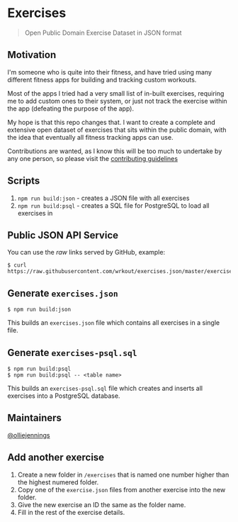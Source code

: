 # Exercises

> Open Public Domain Exercise Dataset in JSON format

## Motivation

I'm someone who is quite into their fitness, and have tried using many different fitness apps for building and tracking custom workouts.

Most of the apps l tried had a very small list of in-built exercises, requiring me to add custom ones to their system, or just not track the exercise within the app (defeating the purpose of the app).

My hope is that this repo changes that. l want to create a complete and extensive open dataset of exercises that sits within the public domain, with the idea that eventually all fitness tracking apps can use.

Contributions are wanted, as l know this will be too much to undertake by any one person, so please visit the [contributing guidelines](https://github.com/wrkout/exercises.json/blob/master/CONTRIBUTING.md)

## Scripts

1. `npm run build:json` - creates a JSON file with all exercises
2. `npm run build:psql` - creates a SQL file for PostgreSQL to load all exercises in

## Public JSON API Service

You can use the _raw_ links served by GitHub, example:

```shell
$ curl https://raw.githubusercontent.com/wrkout/exercises.json/master/exercises/Barbell_Curl/exercise.json
```

## Generate `exercises.json`

```shell
$ npm run build:json
```

This builds an `exercises.json` file which contains all exercises in a single file.

## Generate `exercises-psql.sql`

```shell
$ npm run build:psql
$ npm run build:psql -- <table name>
```

This builds an `exercises-psql.sql` file which creates and inserts all exercises into a PostgreSQL database.

## Maintainers

[@olliejennings](https://github.com/OllieJennings)

## Add another exercise

1. Create a new folder in `/exercises` that is named one number higher than the highest numered folder.
2. Copy one of the `exercise.json` files from another exercise into the new folder.
3. Give the new exercise an ID the same as the folder name.
4. Fill in the rest of the exercise details.